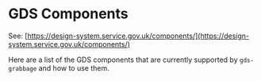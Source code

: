 # GDS Components

See: [https://design-system.service.gov.uk/components/](https://design-system.service.gov.uk/components/)

Here are a list of the GDS components that are currently supported by `gds-grabbage` and how to use them.
